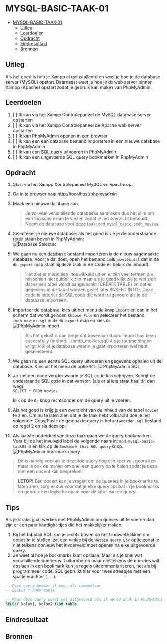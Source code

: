 # MYSQL-BASIC-TAAK-01

- [MYSQL-BASIC-TAAK-01](#mysql-basic-taak-01)
  - [Uitleg](#uitleg)
  - [Leerdoelen](#leerdoelen)
  - [Opdracht](#opdracht)
  - [Eindresultaat](#eindresultaat)
  - [Bronnen](#bronnen)








  

## Uitleg

Als het goed is heb je Xampp al geinstalleerd en weet je hoe je de database server (MySQL) opstart. Daarnaast weet je hoe je de web server binnen Xampp (Apache) opstart zodat je gebruik kan maken van PhpMyAdmin.

## Leerdoelen

1. [ ] Ik kan via het Xampp Controlepaneel de MySQL database server opstarten
2. [ ] Ik kan via het Xampp Controlepaneel de Apache web server opstarten
3. [ ] Ik kan PhpMyAdmin openen in een browser
4. [ ] Ik kan een een database bestand importeren in een nieuwe database in PhpMyAdmin.
5. [ ] Ik kan een SQL query uitvoeren in PhpMyAdmin
6. [ ] Ik kan een uitgevoerde SQL query bookmarken in PhpMyAdmin

## Opdracht

1. Start via het Xampp Controlepaneel MySQL en Apache op.
2. Ga in je browser naar [http://localhost/phpmyadmin](http://localhost/phpmyadmin/)
3. Maak een nieuwe database aan.
   > Je zal veel verschillende databases aanmaken dus het slim om een logische naam te kiezen zodat je het overzicht behoudt. Noem de database voor deze taak: `mod_mysql_basic_imdb_movies`.  
4. Selecteeer je nieuwe database: als het goed is zie je de onderstaande regel staan boven in PhpMyAdmin:  
![Database Selected](https://github.com/ROC-van-Amsterdam-College-Amstelland/MYSQL-BASIC/blob/master/1-databases/taak01/img/db-selected.jpg)

5. We gaan nu een database bestand importeren in de nieuw aagemaakte database. Voor je dat doet, open het bestand `imdb_movies.sql` dat in de `db-export` map staat bij deze taak in VS Code en bekijk de inhoudt.
    > Het ziet er misschien ingewikkeld uit en er zijn veel termen die misschien niet duidelijk zijn maar als je goed kijkt zie je wel zien dat er een tabel wordt aangemaakt (CREATE TABLE) en dat er gegevens in die tabel worden gezet later (INSERT INTO). Deze code is letterlijk de SQL code die wordt uitgevoerd als je de database importeert.

6. Importeer de database: kies uit het menu de knop `Import` en dan in het scherm dat wordt geladen `Choose File` en selecteer het bestand `imdb_movies.sql` in de `db-export` map en kies `Go`.  
   ![PhpMyAdmin import](https://github.com/ROC-van-Amsterdam-College-Amstelland/MYSQL-BASIC/blob/master/1-databases/taak01/img/phpmyadmin-options-import.jpg)  

    > Als het gelukt is dan zie je dat bovenaan staan: Import has been succesfully finished... (imdb_movies.sql) Als je foutmeldingen krijgt: kijk of je database waarin je gaat importeren wel hebt geselecteerd.
7. We gaan nu een eerste SQL query uitvoeren en gegevens ophalen uit de database. Kies uit het menu de optie `SQL`.
![PhpMyAdmin SQL](https://github.com/ROC-van-Amsterdam-College-Amstelland/MYSQL-BASIC/blob/master/1-databases/taak01/img/phpmyadmin-options-sql.jpg)  

8. Je ziet een code venster waarin je SQL code kan schrijven. Schrijf de ondestaande SQL code in dat venster: (als er al iets staat haal dit dan weg)   
   ```SELECT * FROM movies ``` 

   klik op de `Go` knop rechtsonder om de query uit te voeren.

9. Als het goed is krijg je een overzicht van de inhoud van de tabel `movies` te zien. Om nu te laten zien dat je de taak hebt volbracht doe je het volgende:
    Copy/Paste de gemaakte query is het `antwoorden.sql` bestand op regel 2 en sla deze op. 
10.  Als laatste onderdeel van deze taak gaan we de query bookmarken.  
Voer bij de het invulveld label de volgende naam in: `mod-mysql-basic-taak01` in en klik op de `Bookmark this SQL query` knop.  
![PhpMyAdmin bookmark query](https://github.com/ROC-van-Amsterdam-College-Amstelland/MYSQL-BASIC/blob/master/1-databases/taak01/img/bookmark-query.jpg)  
> Dit is handig voor als je dezelfde query nog een keer wilt gebruiken maar is ook de manier om snel een querry op te halen zodat je deze met een docent kan bespreken.
    
> **LETOP!** Een docent kan je vragen om de querries in je bookmarks te laten zien, zorg er dus voor dat je elke query opslaat in je bookmarks en gebruik een logische naam voor de label van de query.


## Tips

Als je straks gaat werken met PhpMyAdmin om queries uit te voeren dan zijn er een paar handigheidjes die het makkelijker maken:  
1. Bij het tabblad SQL kun je rechts boven op het tandwiel klikken om opties in te stellen: zet een vinkje bij de `Retain Query Box` optie zodat je niet telkens opnieuw het invoerveld moet openen na elke uitgevoerde query.
2. Je weet al hoe je bookmarks kunt opslaan. Maar als je snel wat verschillende queries wilt uitproberen maar niet telkens de querries wilt opslaan in een bookmark kun je regels uitcommentariseren, net als bij programmeer code. SQL gebruikt hier voor twee streepjes met een spatie erachter (`-- `).
```SQL
-- Deze query bewaar ik even als commentaar 
-- SELECT * FROM table

-- Maar deze query wordt wel uitgevoerd als ik op GO druk in PhpMyAdmin
SELECT kolom1, kolom2 FROM table
```

## Eindresultaat

## Bronnen

